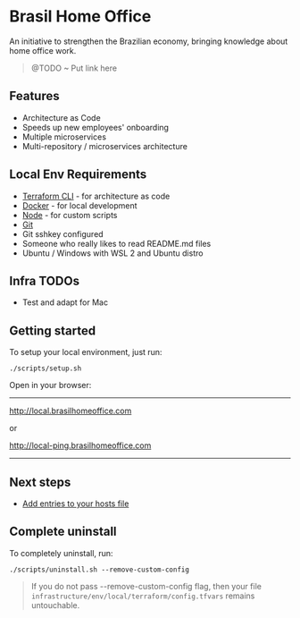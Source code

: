 # Brasil Home Office

An initiative to strengthen the Brazilian economy,
bringing knowledge about home office work.

> @TODO ~ Put link here

## Features

* Architecture as Code
* Speeds up new employees' onboarding
* Multiple microservices
* Multi-repository / microservices architecture

## Local Env Requirements

* [Terraform CLI](https://www.terraform.io/) - for architecture as code
* [Docker](https://docs.docker.com/get-docker/) - for local development
* [Node](https://nodejs.org/en/) - for custom scripts
* [Git](https://linuxize.com/post/how-to-install-git-on-ubuntu-18-04/)
* Git sshkey configured
* Someone who really likes to read README.md files
* Ubuntu / Windows with WSL 2 and Ubuntu distro

## Infra TODOs

* Test and adapt for Mac

## Getting started

To setup your local environment, just run:

```
./scripts/setup.sh
```

Open in your browser:

---

http://local.brasilhomeoffice.com

or

http://local-ping.brasilhomeoffice.com

---

## Next steps

* [Add entries to your hosts file](./docs/required-hosts.md)

## Complete uninstall

To completely uninstall, run:

```
./scripts/uninstall.sh --remove-custom-config
```

> If you do not pass --remove-custom-config flag,
> then your file `infrastructure/env/local/terraform/config.tfvars`
> remains untouchable.
